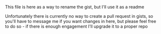 This file is here as a way to rename the gist, but I'll use it as a readme

Unfortunately there is currently no way to create a pull request in gists, so 
you'll have to message me if you want changes in here, but please feel free to 
do so - if there is enough engagement I'll upgrade it to a proper repo